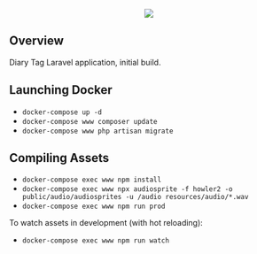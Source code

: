 <p align="center"><img src="https://laravel.com/assets/img/components/logo-laravel.svg"></p>

## Overview

Diary Tag Laravel application, initial build.

## Launching Docker

- `docker-compose up -d`
- `docker-compose www composer update`
- `docker-compose www php artisan migrate`

## Compiling Assets

- `docker-compose exec www npm install`
- `docker-compose exec www npx audiosprite -f howler2 -o public/audio/audiosprites -u /audio resources/audio/*.wav`
- `docker-compose exec www npm run prod`

To watch assets in development (with hot reloading):

- `docker-compose exec www npm run watch`
